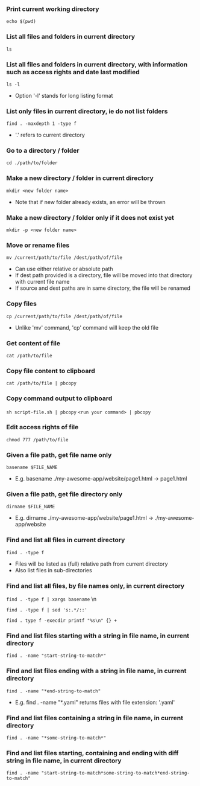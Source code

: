 ### Print current working directory
`echo $(pwd)`

### List all files and folders in current directory
`ls`

### List all files and folders in current directory, with information such as access rights and date last modified
`ls -l`
+ Option '-l' stands for long listing format

### List only files in current directory, ie do not list folders
`find . -maxdepth 1 -type f`
+ '.' refers to current directory

### Go to a directory / folder
`cd ./path/to/folder`

### Make a new directory / folder in current directory
`mkdir <new folder name>`
+ Note that if new folder already exists, an error will be thrown

### Make a new directory / folder only if it does not exist yet
`mkdir -p <new folder name>`

### Move or rename files
`mv /current/path/to/file /dest/path/of/file`
+ Can use either relative or absolute path
+ If dest path provided is a directory, file will be moved into that directory with current file name
+ If source and dest paths are in same directory, the file will be renamed

### Copy files
`cp /current/path/to/file /dest/path/of/file`
+ Unlike 'mv' command, 'cp' command will keep the old file

### Get content of file
`cat /path/to/file`

### Copy file content to clipboard
`cat /path/to/file | pbcopy`

### Copy command output to clipboard
`sh script-file.sh | pbcopy`
`<run your command> | pbcopy`

### Edit access rights of file
`chmod 777 /path/to/file`

### Given a file path, get file name only
`basename $FILE_NAME`
+ E.g. basename ./my-awesome-app/website/page1.html -> page1.html

### Given a file path, get file directory only
`dirname $FILE_NAME`
+ E.g. dirname ./my-awesome-app/website/page1.html -> ./my-awesome-app/website

### Find and list all files in current directory
`find . -type f`
+  Files will be listed as (full) relative path from current directory
+  Also list files in sub-directories

### Find and list all files, by file names only, in current directory
`find . -type f | xargs basename` \n

`find . -type f | sed 's:.*/::'`

`find . type f -execdir printf "%s\n" {} +`

### Find and list files starting with a string in file name, in current directory
`find . -name "start-string-to-match*"`

### Find and list files ending with a string in file name, in current directory
`find . -name "*end-string-to-match"`
+ E.g. find . -name "*.yaml" returns files with file extension: '.yaml'

### Find and list files containing a string in file name, in current directory
`find . -name "*some-string-to-match*"`

### Find and list files starting, containing and ending with diff string in file name, in current directory
`find . -name "start-string-to-match*some-string-to-match*end-string-to-match"`

